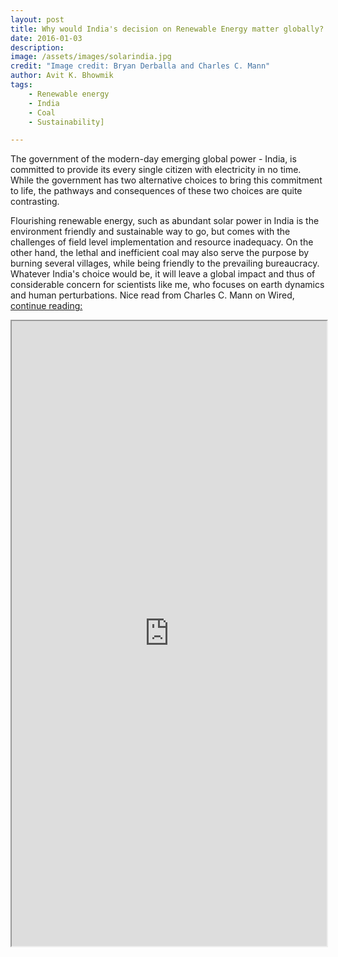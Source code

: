 ```yaml
---
layout: post
title: Why would India's decision on Renewable Energy matter globally?
date: 2016-01-03
description: 
image: /assets/images/solarindia.jpg
credit: "Image credit: Bryan Derballa and Charles C. Mann"
author: Avit K. Bhowmik
tags:
	- Renewable energy
	- India
	- Coal
	- Sustainability]

---
```


The government of the modern-day emerging global power - India, is committed to provide its every single citizen with electricity in no time. While the government has two alternative choices to bring this commitment to life, the pathways and consequences of these two choices are quite contrasting.

Flourishing renewable energy, such as abundant solar power in India is the environment friendly and sustainable way to go, but comes with the challenges of field level implementation and resource inadequacy. On the other hand, the lethal and inefficient coal may also serve the purpose by burning several villages, while being friendly to the prevailing bureaucracy. Whatever India's choice would be, it will leave a global impact and thus of considerable concern for scientists like me, who focuses on earth dynamics and human perturbations. Nice read from Charles C. Mann on Wired, [continue reading:](http://www.wired.com/2015/11/climate-change-in-india/)

<p> <iframe 
 src="http://www.wired.com/2015/11/climate-change-in-india/"
 width="100%" height="1000">
</iframe> </p>




